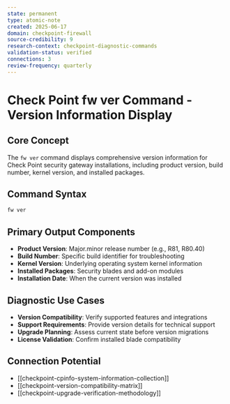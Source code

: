 ```yaml
---
state: permanent
type: atomic-note
created: 2025-06-17
domain: checkpoint-firewall
source-credibility: 9
research-context: checkpoint-diagnostic-commands
validation-status: verified
connections: 3
review-frequency: quarterly
---
```


# Check Point fw ver Command - Version Information Display

## Core Concept
The `fw ver` command displays comprehensive version information for Check Point security gateway installations, including product version, build number, kernel version, and installed packages.

## Command Syntax
```bash
fw ver
```

## Primary Output Components
- **Product Version**: Major.minor release number (e.g., R81, R80.40)
- **Build Number**: Specific build identifier for troubleshooting
- **Kernel Version**: Underlying operating system kernel information
- **Installed Packages**: Security blades and add-on modules
- **Installation Date**: When the current version was installed

## Diagnostic Use Cases
- **Version Compatibility**: Verify supported features and integrations
- **Support Requirements**: Provide version details for technical support
- **Upgrade Planning**: Assess current state before version migrations
- **License Validation**: Confirm installed blade compatibility

## Connection Potential
- [[checkpoint-cpinfo-system-information-collection]]
- [[checkpoint-version-compatibility-matrix]]
- [[checkpoint-upgrade-verification-methodology]]